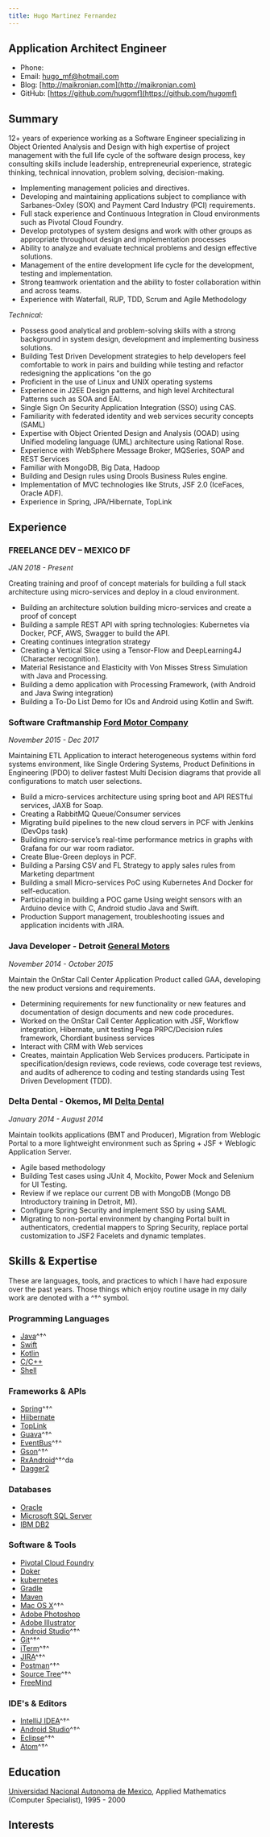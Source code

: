 ```yaml
---
title: Hugo Martinez Fernandez
---
```


## Application Architect Engineer

- Phone:
- Email: [hugo_mf@hotmail.com](hugo_mf@hotmail.com)
- Blog: [http://maikronian.com](http://maikronian.com)
- GitHub: [https://github.com/hugomf](https://github.com/hugomf)

## Summary

12+ years of experience working as a Software Engineer specializing in Object Oriented Analysis and Design with high
expertise of project management with the full life cycle of the software design process, key consulting skills include
leadership, entrepreneurial experience, strategic thinking, technical innovation, problem solving, decision-making.

- Implementing management policies and directives.
- Developing and maintaining applications subject to compliance with Sarbanes-Oxley (SOX) and Payment Card Industry (PCI) requirements.
- Full stack experience and Continuous Integration in Cloud environments such as Pivotal Cloud Foundry.
- Develop prototypes of system designs and work with other groups as appropriate throughout design and implementation processes
- Ability to analyze and evaluate technical problems and design effective solutions.
- Management of the entire development life cycle for the development, testing and implementation.
- Strong teamwork orientation and the ability to foster collaboration within and across teams.
- Experience with Waterfall, RUP, TDD, Scrum and Agile Methodology

*_Technical:_*
-	Possess good analytical and problem-solving skills with a strong background in system design, development and implementing business solutions.
-	Building Test Driven Development strategies to help developers feel comfortable
  to work in pairs and building while testing and refactor redesigning the applications "on the go
-	Proficient in the use of Linux and UNIX operating systems
-	Experience in J2EE Design patterns, and high level Architectural Patterns such as SOA and EAI.
-	Single Sign On Security Application Integration (SSO) using CAS.
-	Familiarity with federated identity and web services security concepts (SAML)
-	Expertise with Object Oriented Design and Analysis (OOAD) using Unified modeling language (UML) architecture using Rational Rose.
-	Experience with WebSphere Message Broker, MQSeries, SOAP and REST Services
-	Familiar with MongoDB, Big Data, Hadoop
-	Building and Design rules using Drools Business Rules engine.
-	Implementation of MVC technologies like Struts, JSF 2.0 (IceFaces, Oracle ADF).
-	Experience in Spring, JPA/Hibernate, TopLink



## Experience

### **FREELANCE DEV – MEXICO DF**

*JAN 2018 - Present*

Creating training and proof of concept materials for building a full stack architecture using micro-services and
deploy in a cloud environment.

*	Building an architecture solution building micro-services and create a proof of concept
*	Building a sample REST API with spring technologies:
	Kubernetes via Docker, PCF, AWS, Swagger to build the API.
*	Creating continues integration strategy
*	Creating a Vertical Slice using a Tensor-Flow and DeepLearning4J (Character recognition).
*	Material Resistance and Elasticity with Von Misses Stress Simulation with Java and Processing.
*	Building a demo application with Processing Framework, (with Android and Java Swing integration)
*	Building a To-Do List Demo for IOs and Android using Kotlin and Swift.

### **Software Craftmanship**  [Ford Motor Company](http://www.ford.com)

*November 2015 - Dec 2017*

Maintaining ETL Application to interact heterogeneous systems within ford systems environment,
like Single Ordering Systems, Product Definitions in Engineering (PDO) to deliver fastest
Multi Decision diagrams that provide all configurations to match user selections.

*	Build a micro-services architecture using spring boot and API RESTful services, JAXB for Soap.
*	Creating a RabbitMQ Queue/Consumer services
*	Migrating build pipelines to the new cloud servers in PCF with Jenkins (DevOps task)
*	Building micro-service’s real-time performance metrics in graphs with Grafana for our war room radiator.
*	Create Blue-Green deploys in PCF.
*	Building a Parsing CSV and FL Strategy to apply sales rules from Marketing department
*	Building a small Micro-services PoC using Kubernetes And Docker for self-education.
*	Participating in building a POC game Using weight sensors with an Arduino device with C, Android studio Java and Swift.
* Production Support management, troubleshooting issues and application incidents with JIRA.

### **Java Developer - Detroit** [General Motors](http://www.gm.com)

*November 2014 - October 2015*

Maintain the OnStar Call Center Application Product called GAA, developing the new product versions and requirements.

*	Determining requirements for new functionality or new features and documentation of design documents and new code procedures.
*	Worked on the OnStar Call Center Application with JSF, Workflow integration, Hibernate, unit testing Pega PRPC/Decision rules framework, Chordiant business services
*	Interact with CRM with Web services
*	Creates, maintain Application Web Services producers. Participate in specification/design reviews, code reviews, code coverage test reviews, and audits of adherence to coding and testing standards using Test Driven Development (TDD).


### **Delta Dental - Okemos, MI** [Delta Dental](https://www.deltadental.com/)

*January 2014 - August 2014*

Maintain toolkits applications (BMT and Producer), Migration from Weblogic Portal to a more lightweight environment
such as Spring + JSF + Weblogic Application Server.

*	Agile based methodology
*	Building Test cases using JUnit 4, Mockito, Power Mock and Selenium for UI Testing.
*	Review if we replace our current DB with MongoDB (Mongo DB Introductory training in Detroit, MI).
*	Configure Spring Security and implement SSO by using SAML
*	Migrating to non-portal environment by changing Portal built in authenticators, credential mappers to Spring Security, replace portal customization to JSF2 Facelets and dynamic templates.

## Skills & Expertise

These are languages, tools, and practices to which I have had exposure over the past years. Those things which enjoy routine usage in my daily work are denoted with a ^†^ symbol.

### Programming Languages

- [Java](https://www.java.com)^†^
- [Swift](https://developer.apple.com/swift/)
- [Kotlin](http://kotlinlang.org)
- [C/C++](http://www.cplusplus.com)
- [Shell](http://www.linuxshell.it)

### Frameworks & APIs

- [Spring](https://https://spring.io/)^†^
- [Hiibernate](http://hibernate.org/)
- [TopLink](http://www.oracle.com/technetwork/middleware/toplink/overview/index.html)
- [Guava](https://github.com/google/guava)^†^
- [EventBus](https://github.com/greenrobot/EventBus)^†^
- [Gson](https://github.com/google/gson)^†^
- [RxAndroid](https://github.com/ReactiveX/RxAndroid)^†^da
- [Dagger2](https://github.com/google/dagger)

### Databases

- [Oracle](https://www.oracle.com/database/index.html)
- [Microsoft SQL Server](https://github.com/google/dagger)
- [IBM DB2](https://github.com/google/dagger)


### Software & Tools

- [Pivotal Cloud Foundry](https://pivotal.io/platform)
- [Doker](https://www.docker.com/)
- [kubernetes](https://kubernetes.io/)
- [Gradle](https://gradle.org/)
- [Maven](https://maven.apache.org/)
- [Mac OS X](http://apple.com/macosx)^†^
- [Adobe Photoshop](https://www.adobe.com/products/photoshop.html)
- [Adobe Illustrator](https://www.adobe.com/products/illustrator.html)
- [Android Studio](https://developer.android.com/studio/index.html?hl=zh-cn)^†^
- [Git](https://git-scm.com)^†^
- [iTerm](https://www.iterm2.com)^†^
- [JIRA](https://www.atlassian.com/software/jira)^†^
- [Postman](https://www.getpostman.com)^†^
- [Source Tree](https://www.sourcetreeapp.com)^†^
- [FreeMind](http://freemind.sourceforge.net/wiki/index.php/Main_Page)


### IDE's & Editors
- [IntelliJ IDEA](https://www.jetbrains.com/idea)^†^
- [Android Studio](https://developer.android.com/studio/index.html?hl=zh-cn)^†^
- [Eclipse](https://www.eclipse.org/)^†^
- [Atom](https://atom.io)^†^


## Education

[Universidad Nacional Autonoma de Mexico](https://www.unam.mx/), Applied Mathematics (Computer Specialist), 1995 - 2000

## Interests
